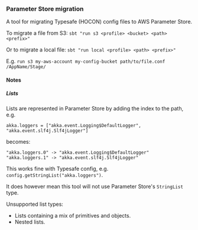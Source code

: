 ### Parameter Store migration

A tool for migrating Typesafe (HOCON) config files to AWS Parameter Store.

To migrate a file from S3:
  `sbt "run s3 <profile> <bucket> <path> <prefix>"`

Or to migrate a local file:
  `sbt "run local <profile> <path> <prefix>"`

E.g. `run s3 my-aws-account my-config-bucket path/to/file.conf /AppName/Stage/`

#### Notes

##### Lists
Lists are represented in Parameter Store by adding the index to the path, e.g.

`akka.loggers = ["akka.event.Logging$DefaultLogger", "akka.event.slf4j.Slf4jLogger"]`

becomes:
```
"akka.loggers.0" -> "akka.event.Logging$DefaultLogger"
"akka.loggers.1" -> "akka.event.slf4j.Slf4jLogger"
```
This works fine with Typesafe config, e.g. `config.getStringList("akka.loggers")`.

It does however mean this tool will not use Parameter Store's `StringList` type.

Unsupported list types:
- Lists containing a mix of primitives and objects.
- Nested lists.